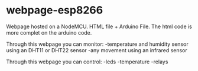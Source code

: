 # webpage-esp8266
Webpage hosted on a NodeMCU. HTML file + Arduino File. The html code is more complet on the arduino code.

Through this webpage you can monitor:
-temperature and humidity sensor using an DHT11 or DHT22 sensor
-any movement using an infrared sensor

Through this webpage you can control:
-leds
-temperature
-relays


